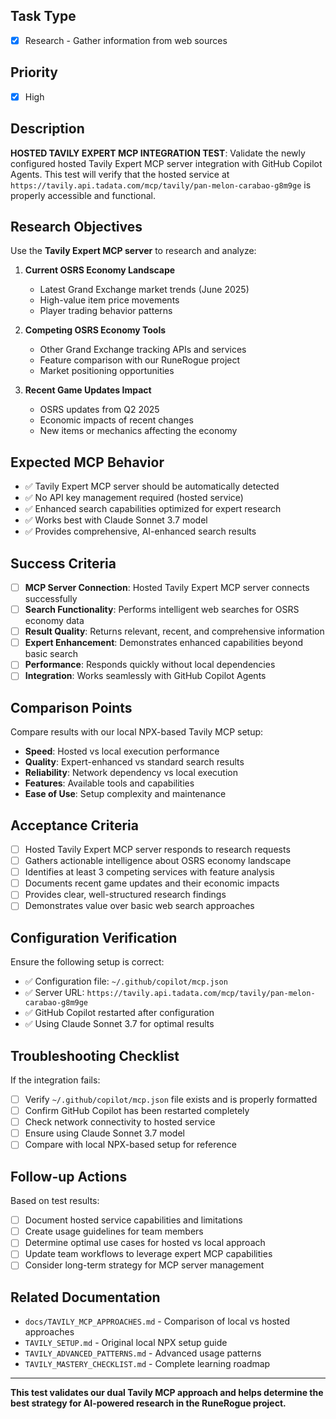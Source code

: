 ## Task Type
- [x] Research - Gather information from web sources

## Priority
- [x] High

## Description
**HOSTED TAVILY EXPERT MCP INTEGRATION TEST**: Validate the newly configured hosted Tavily Expert MCP server integration with GitHub Copilot Agents. This test will verify that the hosted service at `https://tavily.api.tadata.com/mcp/tavily/pan-melon-carabao-g8m9ge` is properly accessible and functional.

## Research Objectives
Use the **Tavily Expert MCP server** to research and analyze:

1. **Current OSRS Economy Landscape**
   - Latest Grand Exchange market trends (June 2025)
   - High-value item price movements
   - Player trading behavior patterns

2. **Competing OSRS Economy Tools**
   - Other Grand Exchange tracking APIs and services
   - Feature comparison with our RuneRogue project
   - Market positioning opportunities

3. **Recent Game Updates Impact**
   - OSRS updates from Q2 2025
   - Economic impacts of recent changes
   - New items or mechanics affecting the economy

## Expected MCP Behavior
- ✅ Tavily Expert MCP server should be automatically detected
- ✅ No API key management required (hosted service)
- ✅ Enhanced search capabilities optimized for expert research
- ✅ Works best with Claude Sonnet 3.7 model
- ✅ Provides comprehensive, AI-enhanced search results

## Success Criteria
- [ ] **MCP Server Connection**: Hosted Tavily Expert MCP server connects successfully
- [ ] **Search Functionality**: Performs intelligent web searches for OSRS economy data
- [ ] **Result Quality**: Returns relevant, recent, and comprehensive information
- [ ] **Expert Enhancement**: Demonstrates enhanced capabilities beyond basic search
- [ ] **Performance**: Responds quickly without local dependencies
- [ ] **Integration**: Works seamlessly with GitHub Copilot Agents

## Comparison Points
Compare results with our local NPX-based Tavily MCP setup:
- **Speed**: Hosted vs local execution performance
- **Quality**: Expert-enhanced vs standard search results  
- **Reliability**: Network dependency vs local execution
- **Features**: Available tools and capabilities
- **Ease of Use**: Setup complexity and maintenance

## Acceptance Criteria
- [ ] Hosted Tavily Expert MCP server responds to research requests
- [ ] Gathers actionable intelligence about OSRS economy landscape
- [ ] Identifies at least 3 competing services with feature analysis
- [ ] Documents recent game updates and their economic impacts
- [ ] Provides clear, well-structured research findings
- [ ] Demonstrates value over basic web search approaches

## Configuration Verification
Ensure the following setup is correct:
- ✅ Configuration file: `~/.github/copilot/mcp.json`
- ✅ Server URL: `https://tavily.api.tadata.com/mcp/tavily/pan-melon-carabao-g8m9ge`
- ✅ GitHub Copilot restarted after configuration
- ✅ Using Claude Sonnet 3.7 for optimal results

## Troubleshooting Checklist
If the integration fails:
- [ ] Verify `~/.github/copilot/mcp.json` file exists and is properly formatted
- [ ] Confirm GitHub Copilot has been restarted completely
- [ ] Check network connectivity to hosted service
- [ ] Ensure using Claude Sonnet 3.7 model
- [ ] Compare with local NPX-based setup for reference

## Follow-up Actions
Based on test results:
- [ ] Document hosted service capabilities and limitations
- [ ] Create usage guidelines for team members
- [ ] Determine optimal use cases for hosted vs local approach
- [ ] Update team workflows to leverage expert MCP capabilities
- [ ] Consider long-term strategy for MCP server management

## Related Documentation
- `docs/TAVILY_MCP_APPROACHES.md` - Comparison of local vs hosted approaches
- `TAVILY_SETUP.md` - Original local NPX setup guide
- `TAVILY_ADVANCED_PATTERNS.md` - Advanced usage patterns
- `TAVILY_MASTERY_CHECKLIST.md` - Complete learning roadmap

---

**This test validates our dual Tavily MCP approach and helps determine the best strategy for AI-powered research in the RuneRogue project.**

